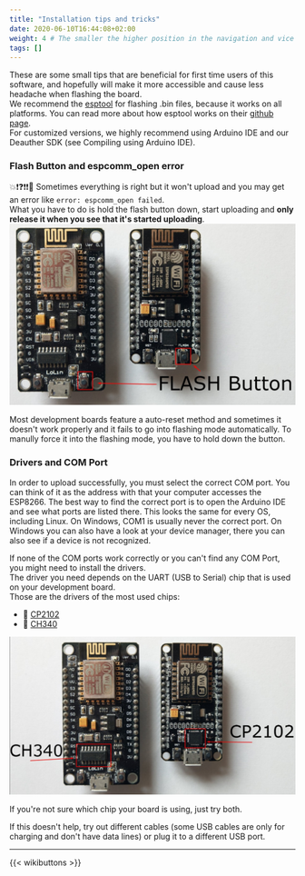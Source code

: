 ```yaml
---
title: "Installation tips and tricks"
date: 2020-06-10T16:44:08+02:00
weight: 4 # The smaller the higher position in the navigation and vice versa
tags: []
---
```


These are some small tips that are beneficial for first time users of this software, and hopefully will make it more accessible and cause less headache when flashing the board.  
We recommend the [esptool](https://github.com/espressif/esptool) for flashing .bin files, because it works on all platforms. You can read more about how esptool works on their [github page](https://github.com/espressif/esptool).  
For customized versions, we highly recommend using Arduino IDE and our Deauther SDK (see Compiling using Arduino IDE).

### Flash Button and espcomm_open error
💥❗️❓❗️❗️💢 Sometimes everything is right but it won't upload and you may get an error like `error: espcomm_open failed`.  
What you have to do is hold the flash button down, start uploading and **only release it when you see that it's started uploading**.  
![PICTURE nodemcu flash button](/media/deauther/nodemcu_flash_buttons.jpg?height=400px)

Most development boards feature a auto-reset method and sometimes it doesn't work properly and it fails to go into flashing mode automatically. To manully force it into the flashing mode, you have to hold down the button.   

### Drivers and COM Port
In order to upload successfully, you must select the correct COM port. You can think of it as the address with that your computer accesses the ESP8266.
The best way to find the correct port is to open the Arduino IDE and see what ports are listed there. This looks the same for every OS, including Linux. On Windows, COM1 is usually never the correct port.
On Windows you can also have a look at your device manager, there you can also see if a device is not recognized.

If none of the COM ports work correctly or you can't find any COM Port, you might need to install the drivers.  
The driver you need depends on the UART (USB to Serial) chip that is used on your development board.  
Those are the drivers of the most used chips:  
- 💾 [CP2102](https://www.silabs.com/products/development-tools/software/usb-to-uart-bridge-vcp-drivers)
- 💾 [CH340](https://sparks.gogo.co.nz/ch340.html)

![PICTURE serial chips](/media/deauther/nodemcu_serial_modules.jpg?height=400px)  

If you're not sure which chip your board is using, just try both.  

If this doesn't help, try out different cables (some USB cables are only for charging and don't have data lines) or plug it to a different USB port.

---

{{< wikibuttons >}}